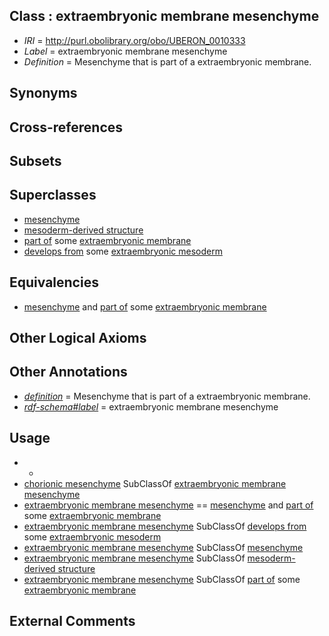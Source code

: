 
## Class : extraembryonic membrane mesenchyme

 * *IRI* = http://purl.obolibrary.org/obo/UBERON_0010333
 * *Label* = extraembryonic membrane mesenchyme
 * *Definition* = Mesenchyme that is part of a extraembryonic membrane.

## Synonyms


## Cross-references


## Subsets


## Superclasses

 * [mesenchyme](../../UBERON/04/UBERON_0003104.md)
 * [mesoderm-derived structure](../../UBERON/20/UBERON_0004120.md)
 * [part of](../../BFO/50/BFO_0000050.md) some [extraembryonic membrane](../../UBERON/31/UBERON_0005631.md)
 * [develops from](../../RO/02/RO_0002202.md) some [extraembryonic mesoderm](../../UBERON/28/UBERON_0005728.md)

## Equivalencies

 * [mesenchyme](../../UBERON/04/UBERON_0003104.md) and [part of](../../BFO/50/BFO_0000050.md) some [extraembryonic membrane](../../UBERON/31/UBERON_0005631.md)

## Other Logical Axioms


## Other Annotations

 * *[definition](../../IAO/15/IAO_0000115.md)* = Mesenchyme that is part of a extraembryonic membrane.
 * *[rdf-schema#label](../../el/rdf-schema#label.md)* = extraembryonic membrane mesenchyme

## Usage

 * -
 * [chorionic mesenchyme](../../UBERON/65/UBERON_0003265.md) SubClassOf [extraembryonic membrane mesenchyme](../../UBERON/33/UBERON_0010333.md)
 * [extraembryonic membrane mesenchyme](../../UBERON/33/UBERON_0010333.md) == [mesenchyme](../../UBERON/04/UBERON_0003104.md) and [part of](../../BFO/50/BFO_0000050.md) some [extraembryonic membrane](../../UBERON/31/UBERON_0005631.md)
 * [extraembryonic membrane mesenchyme](../../UBERON/33/UBERON_0010333.md) SubClassOf [develops from](../../RO/02/RO_0002202.md) some [extraembryonic mesoderm](../../UBERON/28/UBERON_0005728.md)
 * [extraembryonic membrane mesenchyme](../../UBERON/33/UBERON_0010333.md) SubClassOf [mesenchyme](../../UBERON/04/UBERON_0003104.md)
 * [extraembryonic membrane mesenchyme](../../UBERON/33/UBERON_0010333.md) SubClassOf [mesoderm-derived structure](../../UBERON/20/UBERON_0004120.md)
 * [extraembryonic membrane mesenchyme](../../UBERON/33/UBERON_0010333.md) SubClassOf [part of](../../BFO/50/BFO_0000050.md) some [extraembryonic membrane](../../UBERON/31/UBERON_0005631.md)

## External Comments

